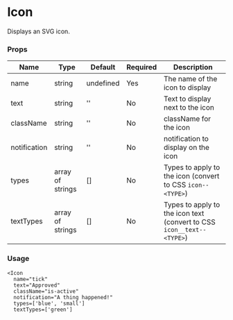 # Icon
Displays an SVG icon.

### Props

| Name                | Type          | Default   | Required | Description                                                                   |
| ------------------- |-------------- | --------- | -------- |------------------------------------------------------------------------------ |
| name              | string | undefined        | Yes       | The name of the icon to display |
| text              | string | ''        | No       | Text to display next to the icon |
| className              | string | ''        | No       | className for the icon |
| notification              | string | ''        | No       | notification to display on the icon |
| types              |  array of strings | []        | No       | Types to apply to the icon (convert to CSS `icon--<TYPE>`) |
| textTypes              |  array of strings | []        | No       | Types to apply to the icon text (convert to CSS `icon__text--<TYPE>`) |
### Usage
```
<Icon 
  name="tick"
  text="Approved"
  className="is-active"
  notification="A thing happened!"
  types=['blue', 'small']
  textTypes=['green']
```
